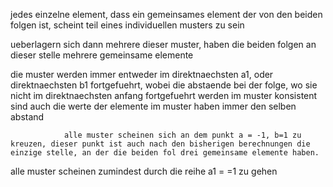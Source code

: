 jedes einzelne element, dass ein gemeinsames element der von den beiden folgen ist, scheint teil eines individuellen musters zu sein

ueberlagern sich dann mehrere dieser muster, haben die beiden folgen an dieser stelle mehrere gemeinsame elemente

die muster werden immer entweder im direktnaechsten a1,  oder direktnaechsten b1 fortgefuehrt, wobei die abstaende bei der folge, wo sie nicht im direktnaechsten anfang fortgefuehrt werden im muster konsistent sind
auch die werte der elemente im muster haben immer den selben abstand

                alle muster scheinen sich an dem punkt a = -1, b=1 zu kreuzen, dieser punkt ist auch nach den bisherigen berechnungen die einzige stelle, an der die beiden fol drei gemeinsame elemente haben.


alle muster scheinen zumindest durch die reihe a1 = =1 zu gehen


